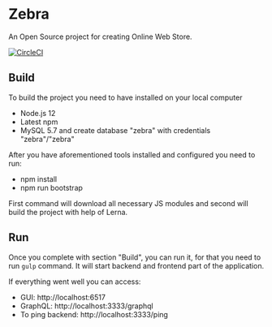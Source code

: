 # Zebra

An Open Source project for creating Online Web Store.

[![CircleCI](https://circleci.com/gh/acierto/zebra.svg?style=svg)](https://circleci.com/gh/acierto/zebra)

## Build

To build the project you need to have installed on your local computer
* Node.js 12
* Latest npm
* MySQL 5.7 and create database "zebra" with credentials "zebra"/"zebra"

After you have aforementioned tools installed and configured you need to run:
* npm install 
* npm run bootstrap

First command will download all necessary JS modules and second will build the project with help of Lerna.

## Run 

Once you complete with section "Build", you can run it, for that you need to run `gulp` command. 
It will start backend and frontend part of the application.

If everything went well you can access:
 * GUI: http://localhost:6517
 * GraphQL: http://localhost:3333/graphql
 * To ping backend: http://localhost:3333/ping
 
 
